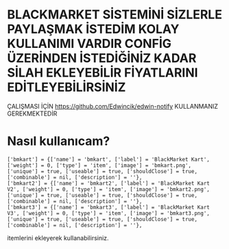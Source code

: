 # BLACKMARKET SİSTEMİNİ SİZLERLE PAYLAŞMAK İSTEDİM KOLAY KULLANIMI VARDIR CONFİG ÜZERİNDEN İSTEDİĞİNİZ KADAR SİLAH EKLEYEBİLİR FİYATLARINI EDİTLEYEBİLİRSİNİZ

ÇALIŞMASI İÇİN https://github.com/Edwincik/edwin-notify KULLANMANIZ GEREKMEKTEDİR



# Nasıl kullanıcam?

    ['bmkart'] = {['name'] = 'bmkart', ['label'] = 'BlackMarket Kart', ['weight'] = 0, ['type'] = 'item', ['image'] = 'bmkart.png', ['unique'] = true, ['useable'] = true, ['shouldClose'] = true, ['combinable'] = nil, ['description'] = ''},
    ['bmkart2'] = {['name'] = 'bmkart2', ['label'] = 'BlackMarket Kart V2', ['weight'] = 0, ['type'] = 'item', ['image'] = 'bmkart2.png', ['unique'] = true, ['useable'] = true, ['shouldClose'] = true, ['combinable'] = nil, ['description'] = ''},
    ['bmkart3'] = {['name'] = 'bmkart3', ['label'] = 'BlackMarket Kart V3', ['weight'] = 0, ['type'] = 'item', ['image'] = 'bmkart3.png', ['unique'] = true, ['useable'] = true, ['shouldClose'] = true, ['combinable'] = nil, ['description'] = ''},
itemlerini ekleyerek kullanabilirsiniz.
